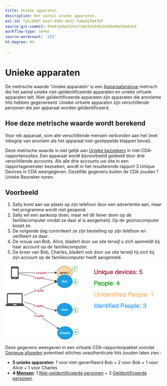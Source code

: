 ```yaml
---
title: Unieke apparaten
description: Het aantal unieke apparaten.
exl-id: fa5c860f-bea7-4d03-9632-fa6e025647bf
source-git-commit: 99a6144be155e17a8252e5461b2d6a96e5be641d
workflow-type: tm+mt
source-wordcount: '252'
ht-degree: 0%

---
```


# Unieke apparaten

De metrische waarde &#39;Unieke apparaten&#39; is een [Apparaatanalyse](../cda/overview.md) metrisch die het aantal unieke niet-geïdentificeerde apparaten en unieke virtuele apparaten telt. Niet-geïdentificeerde apparaten zijn apparaten die anonieme hits hebben gegenereerd. Unieke virtuele apparaten zijn verschillende personen die per apparaat worden geïdentificeerd.

## Hoe deze metrische waarde wordt berekend

Voor elk apparaat, som alle verschillende mensen verbonden aan het (met inbegrip van anoniem als het apparaat niet-gestippelde klappen bevat).

Deze metrische waarde is niet gelijk aan [Unieke bezoekers](unique-visitors.md) in niet-CDA-rapportensuites. Een apparaat wordt bijvoorbeeld gedeeld door drie verschillende accounts. Als alle drie accounts uw site in een rapportagevenster bezoeken, wordt in het resulterende rapport 3 Unique Devices in CDA weergegeven. Dezelfde gegevens buiten de CDA zouden 1 Unieke Bezoeker tonen.

## Voorbeeld

1. Sally komt aan uw plaats op zijn telefoon door een advertentie aan, maar het programma wordt niet geopend.
1. Sally wil een aankoop doen, maar wil dit liever doen op de familiecomputer omdat ze daar al is aangemeld. Op de gezinscomputer koopt ze.
1. De volgende dag controleert ze zijn bestelling op zijn telefoon en verifieert ze daar.
1. De vrouw van Bob, Alice, bladert door uw site terwijl u zich aanmeldt bij haar account op de familiecomputer.
1. De broer van Bob, Charles, bladert ook door uw site terwijl hij zich bij zijn account op de familiecomputer heeft aangemeld.

![Aantal unieke apparaten](/help/components/metrics/assets/Unique_Devices_Count.png)

Deze gegevens weergeven in een virtuele CDA-rapportenpakket voordat [Opnieuw afspelen](/help/components/cda/replay.md) potentieel stitches unauthenticate hits zouden laten zien :

* **5 unieke apparaten**: 1 voor niet-geverifieerd Bob + 2 voor Bob + 1 voor Alice + 1 voor Charles
* **4 [Mensen](people.md)**: 1 [Niet-geïdentificeerde personen](unidentified-people.md) + 3 [Geïdentificeerde personen](identified-people.md).
